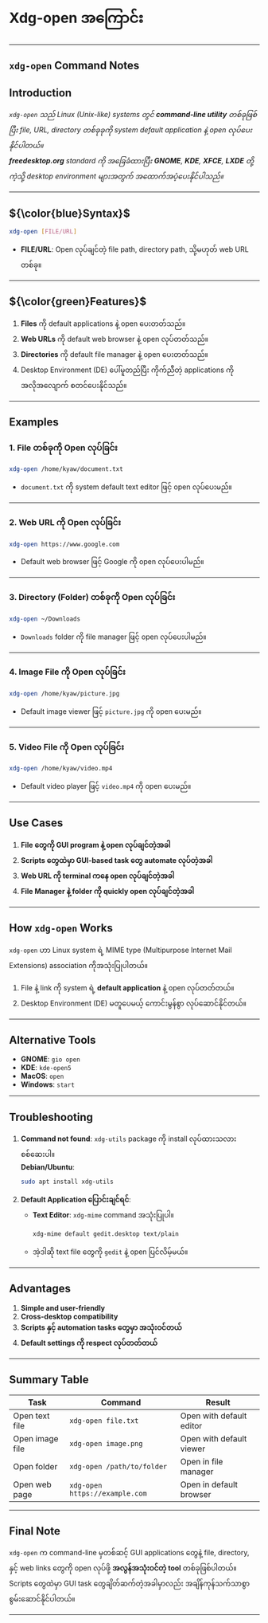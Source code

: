 
# Xdg-open အကြောင်း

---

## **`xdg-open` Command Notes**

## **Introduction**
*`xdg-open` သည် Linux (Unix-like) systems တွင် **command-line utility** တစ်ခုဖြစ်ပြီး file, URL, directory တစ်ခုခုကို system default application နဲ့ open လုပ်ပေးနိုင်ပါတယ်။  
**freedesktop.org** standard ကို အခြေခံထားပြီး **GNOME**, **KDE**, **XFCE**, **LXDE** တို့ကဲ့သို့ desktop environment များအတွက် အထောက်အပံ့ပေးနိုင်ပါသည်။*

---

## **${\color{blue}Syntax}$**

```bash
xdg-open [FILE/URL]

```
- **FILE/URL**: Open လုပ်ချင်တဲ့ file path, directory path, သို့မဟုတ် web URL တစ်ခု။

---

## **${\color{green}Features}$**

1. **Files** ကို default applications နဲ့ open ပေးတတ်သည်။
2. **Web URLs** ကို default web browser နဲ့ open လုပ်တတ်သည်။
3. **Directories** ကို default file manager နဲ့ open ပေးတတ်သည်။
4. Desktop Environment (DE) ပေါ်မူတည်ပြီး ကိုက်ညီတဲ့ applications ကိုအလိုအလျောက် စတင်ပေးနိုင်သည်။

---

## **Examples**

### **1. File တစ်ခုကို Open လုပ်ခြင်း**
```bash
xdg-open /home/kyaw/document.txt
```
- `document.txt` ကို system default text editor ဖြင့် open လုပ်ပေးမည်။

---

### **2. Web URL ကို Open လုပ်ခြင်း**
```bash
xdg-open https://www.google.com
```
- Default web browser ဖြင့် Google ကို open လုပ်ပေးပါမည်။

---

### **3. Directory (Folder) တစ်ခုကို Open လုပ်ခြင်း**
```bash
xdg-open ~/Downloads
```
- `Downloads` folder ကို file manager ဖြင့် open လုပ်ပေးပါမည်။

---

### **4. Image File ကို Open လုပ်ခြင်း**
```bash
xdg-open /home/kyaw/picture.jpg
```
- Default image viewer ဖြင့် `picture.jpg` ကို open ပေးမည်။

---

### **5. Video File ကို Open လုပ်ခြင်း**
```bash
xdg-open /home/kyaw/video.mp4
```
- Default video player ဖြင့် `video.mp4` ကို open ပေးမည်။

---

## **Use Cases**
1. **File တွေကို GUI program နဲ့ open လုပ်ချင်တဲ့အခါ**  
2. **Scripts တွေထဲမှာ GUI-based task တွေ automate လုပ်တဲ့အခါ**  
3. **Web URL ကို terminal ကနေ open လုပ်ချင်တဲ့အခါ**  
4. **File Manager နဲ့ folder ကို quickly open လုပ်ချင်တဲ့အခါ**  

---

## **How `xdg-open` Works**
`xdg-open` ဟာ Linux system ရဲ့ MIME type (Multipurpose Internet Mail Extensions) association ကိုအသုံးပြုပါတယ်။  
1. File နဲ့ link ကို system ရဲ့ **default application** နဲ့ open လုပ်တတ်တယ်။  
2. Desktop Environment (DE) မတူပေမယ့် ကောင်းမွန်စွာ လုပ်ဆောင်နိုင်တယ်။

---

## **Alternative Tools**
- **GNOME**: `gio open`
- **KDE**: `kde-open5`
- **MacOS**: `open`
- **Windows**: `start`

---

## **Troubleshooting**
1. **Command not found**: `xdg-utils` package ကို install လုပ်ထားသလား စစ်ဆေးပါ။  
   **Debian/Ubuntu**:  
   ```bash
   sudo apt install xdg-utils
   ```
2. **Default Application ပြောင်းချင်ရင်**:  
   - **Text Editor**: `xdg-mime` command အသုံးပြုပါ။  
     ```bash
     xdg-mime default gedit.desktop text/plain
     ```
   - အဲ့ဒါဆို text file တွေကို `gedit` နဲ့ open ပြင်လိမ့်မယ်။

---

## **Advantages**
1. **Simple and user-friendly**  
2. **Cross-desktop compatibility**  
3. **Scripts နှင့် automation tasks တွေမှာ အသုံးဝင်တယ်**  
4. **Default settings ကို respect လုပ်တတ်တယ်**  

---

## **Summary Table**

| **Task**                   | **Command**                            | **Result**                   |
|----------------------------|----------------------------------------|------------------------------|
| Open text file             | `xdg-open file.txt`                   | Open with default editor     |
| Open image file            | `xdg-open image.png`                  | Open with default viewer     |
| Open folder                | `xdg-open /path/to/folder`            | Open in file manager         |
| Open web page              | `xdg-open https://example.com`        | Open in default browser      |

---

## **Final Note**  
`xdg-open` က command-line မှတစ်ဆင့် GUI applications တွေနဲ့ file, directory, နှင့် web links တွေကို open လုပ်ဖို့ **အလွန်အသုံးဝင်တဲ့ tool** တစ်ခုဖြစ်ပါတယ်။ Scripts တွေထဲမှာ GUI task တွေချိတ်ဆက်တဲ့အခါမှာလည်း အချိန်ကုန်သက်သာစွာ စွမ်းဆောင်နိုင်ပါတယ်။  

---

